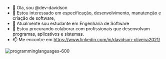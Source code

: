 - 👋 Ola, sou @dev-davidson
- 👀 Estou interessado em especificação, desenvolvimento, manutenção e criação de software,
- 🌱 Atualmente sou estudante em Engenharia de Software
- 💞️ Estou procurando colaborar com profissionais que desenvolvam programas, aplicativos e sistemas.
- 📫 Me encontre em https://www.linkedin.com/in/davidson-oliveira2021/

<!---
dev-davidson/dev-davidson is a ✨ special ✨ repository because its `README.md` (this file) appears on your GitHub profile.
You can click the Preview link to take a look at your changes.
--->
![programminglanguages-600](https://user-images.githubusercontent.com/74470344/156951969-7238529b-967a-41d6-8147-63ad787be666.png)
